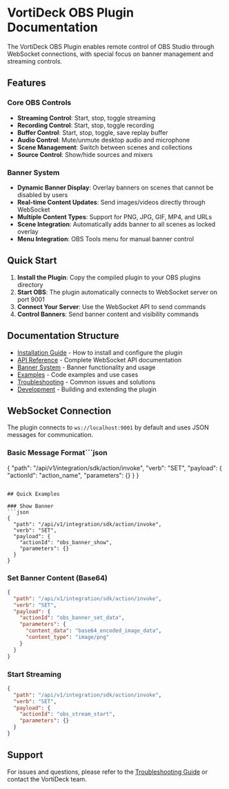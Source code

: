 # VortiDeck OBS Plugin Documentation

The VortiDeck OBS Plugin enables remote control of OBS Studio through WebSocket connections, with special focus on banner management and streaming controls.

## Features

### Core OBS Controls
- **Streaming Control**: Start, stop, toggle streaming
- **Recording Control**: Start, stop, toggle recording  
- **Buffer Control**: Start, stop, toggle, save replay buffer
- **Audio Control**: Mute/unmute desktop audio and microphone
- **Scene Management**: Switch between scenes and collections
- **Source Control**: Show/hide sources and mixers

### Banner System
- **Dynamic Banner Display**: Overlay banners on scenes that cannot be disabled by users
- **Real-time Content Updates**: Send images/videos directly through WebSocket
- **Multiple Content Types**: Support for PNG, JPG, GIF, MP4, and URLs
- **Scene Integration**: Automatically adds banner to all scenes as locked overlay
- **Menu Integration**: OBS Tools menu for manual banner control

## Quick Start

1. **Install the Plugin**: Copy the compiled plugin to your OBS plugins directory
2. **Start OBS**: The plugin automatically connects to WebSocket server on port 9001
3. **Connect Your Server**: Use the WebSocket API to send commands
4. **Control Banners**: Send banner content and visibility commands

## Documentation Structure

- [Installation Guide](installation.md) - How to install and configure the plugin
- [API Reference](api-reference.md) - Complete WebSocket API documentation
- [Banner System](banner-system.md) - Banner functionality and usage
- [Examples](examples.md) - Code examples and use cases
- [Troubleshooting](troubleshooting.md) - Common issues and solutions
- [Development](development.md) - Building and extending the plugin

## WebSocket Connection

The plugin connects to `ws://localhost:9001` by default and uses JSON messages for communication.

### Basic Message Format```json
{
  "path": "/api/v1/integration/sdk/action/invoke",
  "verb": "SET",
  "payload": {
    "actionId": "action_name",
    "parameters": {}
  }
}
```

## Quick Examples

### Show Banner
```json
{
  "path": "/api/v1/integration/sdk/action/invoke",
  "verb": "SET",
  "payload": {
    "actionId": "obs_banner_show",
    "parameters": {}
  }
}
```

### Set Banner Content (Base64)
```json
{
  "path": "/api/v1/integration/sdk/action/invoke",
  "verb": "SET",
  "payload": {
    "actionId": "obs_banner_set_data",
    "parameters": {
      "content_data": "base64_encoded_image_data",
      "content_type": "image/png"
    }
  }
}
```

### Start Streaming
```json
{
  "path": "/api/v1/integration/sdk/action/invoke",
  "verb": "SET", 
  "payload": {
    "actionId": "obs_stream_start",
    "parameters": {}
  }
}
```

## Support

For issues and questions, please refer to the [Troubleshooting Guide](troubleshooting.md) or contact the VortiDeck team.
